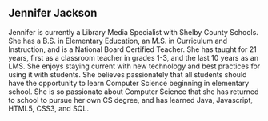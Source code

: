 ## Jennifer Jackson

Jennifer is currently a Library Media Specialist with Shelby County Schools.  She has a B.S. in Elementary Education, an M.S. in Curriculum and Instruction, and is a National Board Certified Teacher.  She has taught for 21 years, first as a classroom teacher in grades 1-3, and the last 10 years as an LMS.  She enjoys staying current with new technology and best practices for using it with students. She believes passionately that all students should have the opportunity to learn Computer Science beginning in elementary school.  She is so passionate about Computer Science that she has returned to school to pursue her own CS degree, and has learned Java, Javascript, HTML5, CSS3, and SQL.  